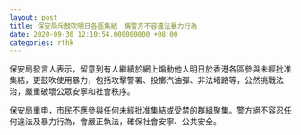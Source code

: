 ```yaml
---
layout: post
title: 保安局斥鼓吹明日各區集結　稱警方不容違法暴力行為
date: 2020-09-30 12:10:54.000000000 +08:00
categories: rthk
---
```


保安局發言人表示，留意到有人繼續於網上煽動他人明日於香港各區參與未經批准集結，更鼓吹使用暴力，包括攻擊警署、投擲汽油彈、非法堵路等，公然挑戰法治，嚴重破壞公眾安寧和社會秩序。

保安局重申，市民不應參與任何未經批准集結或受禁的群組聚集。警方絕不容忍任何違法及暴力行為，會嚴正執法，確保社會安寧、公共安全。
